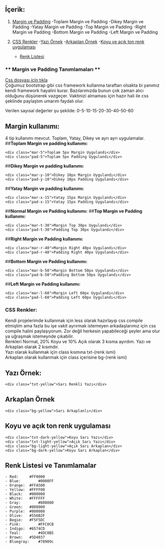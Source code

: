 ## **İçerik:**
1. [Margin ve Padding](https://github.com/Mtemizce/CssColors/blob/master/README.md#-margin-ve-padding-tan%C4%B1mlamalar%C4%B1-)
   -Toplam Margin ve Padding
   -Dikey Margin ve Padding
   -Yatay Margin ve Padding
   -Top Margin ve Padding
   -Right Margin ve Padding
   -Bottom Margin ve Padding
   -Left Margin ve Padding
   
2. [CSS Renkler](https://github.com/Mtemizce/CssColors/blob/master/README.md#css-renkler)
   -[Yazı Örnek](https://github.com/Mtemizce/CssColors/blob/master/README.md#yaz%C4%B1-%C3%96rnek)
   -[Arkaplan Örnek](https://github.com/Mtemizce/CssColors/blob/master/README.md#arkaplan-%C3%96rnek)
   -[Koyu ve açık ton renk uygulaması](https://github.com/Mtemizce/CssColors/blob/master/README.md#koyu-ve-a%C3%A7%C4%B1k-ton-renk-uygulamas%C4%B1)
   - [Renk Listesi](https://github.com/Mtemizce/CssColors/blob/master/README.md#renk-listesi-ve-tan%C4%B1mlamalar)
   

### ** Margin ve Padding Tanımlamaları **
[Css dosyası için tıkla](docs/mar-pad.css)<br>
Çoğumuz bootstrap gibi css framework kullanma taraftarı olsakta bi yanımız kendi framework hayalini kurar. Bazılarımızda bunun çok zaman alıcı olduğunu düşünerek vazgeçer. Vaktinizi almaması için hazır hali ile css şeklinde paylaştım umarım faydalı olur.

Verilen sayısal değerler şu şekilde: 0-5-10-15-20-30-40-50-60

## **Margin kullanımı:**
 4 tip kullanımı mevcut. Toplam, Yatay, Dikey ve ayrı ayrı uygulamalar.<br>
 ##**Toplam Margin ve padding kullanımı:**
 ```
 <div class="mar-5">Toplam 5px Margin Uygulandı</div>
 <div class="pad-5">Toplam 5px Padding Uygulandı</div>
```

 ##**Dikey Margin ve padding kullanımı:**
 ```
 <div class="mar-y-10">Dikey 10px Margin Uygulandı</div>
 <div class="pad-y-10">Dikey 10px Padding Uygulandı</div>
```

 ##**Yatay Margin ve padding kullanımı:**
 ```
 <div class="mar-x-15">Yatay 15px Margin Uygulandı</div>
 <div class="pad-x-15">Yatay 15px Padding Uygulandı</div>
```

 ##**Normal Margin ve Padding kullanımı:**
 ##**Top Margin ve Padding kullanımı:**
 ```
 <div class="mar-t-30">Margin Top 30px Uygulandı</div>
 <div class="pad-t-30">Padding Top 30px Uygulandı</div>
```
 ##**Right Margin ve Padding kullanımı:**
 ```
 <div class="mar-r-40">Margin Right 40px Uygulandı</div>
 <div class="pad-r-40">Padding Right 40px Uygulandı</div>
```
 ##**Bottom Margin ve Padding kullanımı:**
 ```
 <div class="mar-b-50">Margin Bottom 50px Uygulandı</div>
 <div class="pad-b-50">Padding Bottom 50px Uygulandı</div>
```
 ##**Left Margin ve Padding kullanımı:**
 ```
 <div class="mar-l-60">Margin Left 60px Uygulandı</div>
 <div class="pad-l-60">Padding Left 60px Uygulandı</div>
```

### **CSS Renkler:**
Kendi projelerimde kullanmak için less olarak hazırlayıp css compile etmiştim ama fazla bu işe vakit ayrırmak istemeyen arkadaşlarımız için css compile halini paylaşıyorum. Zor değil herkesin yapabileceği şeyler ama olur ya uğraşmak istemeynde çıkabilir.<br>
Renkleri Normal, 20% Koyu ve 10% Açık olarak 3 kısma ayırdım. Yazı ve Arkaplan olarak 2 kısımdır.<br>
Yazı olarak kullanmak için class kısmına txt-(renk ismi)<br>
Arkaplan olarak kullanmak için class içerisine bg-(renk ismi)<br> 

## **Yazı Örnek:**
```
<div class="txt-yellow">Sarı Renkli Yazı</div>
```

## **Arkaplan Örnek**
```
<div class="bg-yellow">Sarı Arkaplanlı</div>
```

## **Koyu ve açık ton renk uygulaması**
```
<div class="txt-dark-yellow">Koyu Sarı Yazı</div>
<div class="txt-light-yellow">Açık Sarı Yazı</div>
<div class="bg-light-yellow">Açık Sarı Arkaplan</div>
<div class="bg-dark-yellow">Koyu Sarı Arkaplan</div>
```

## **Renk Listesi ve Tanımlamalar**
 ```
 - Red:		#FF0000
 - Blue:		#0000FF
 - Orange:	#FFA500
 - Yellow:	#FFFF00
 - Black:	#000000
 - White:	#FFFFFF
 - Gray:		#808080
 - Green:	#008000
 - Purple:	#800080
 - Olive:	#556B2F
 - Begie:	#F5F5DC
 - Pink:		#FFC0CB
 - Indigo:	#6574CD
 - Teal:		#4DC0B5
 - Brown:	#5D4037
 - Bluegray:	#78909c
```

